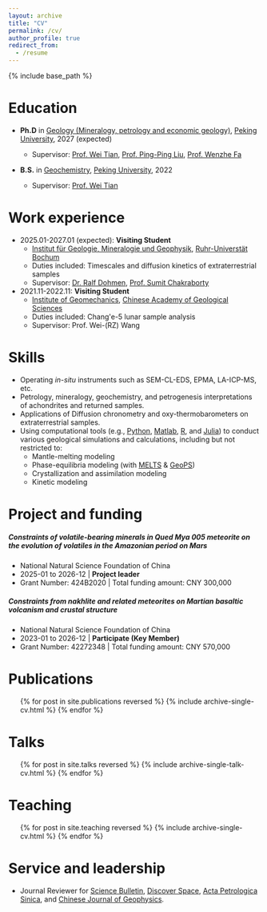 ```yaml
---
layout: archive
title: "CV"
permalink: /cv/
author_profile: true
redirect_from:
  - /resume
---
```


{% include base_path %}

Education
======
* **Ph.D** in [Geology (Mineralogy, petrology and economic geology)](https://sess.pku.edu.cn/), [Peking University](https://www.pku.edu.cn/), 2027 (expected)
  * Supervisor: [Prof. Wei Tian](https://sess.pku.edu.cn/info/1152/1849.htm), [Prof. Ping-Ping Liu](https://sess.pku.edu.cn/info/1152/1855.htm), [Prof. Wenzhe Fa](https://sess.pku.edu.cn/info/1157/2008.htm)

* **B.S.** in [Geochemistry](https://sess.pku.edu.cn/), [Peking University](https://www.pku.edu.cn/), 2022
  * Supervisor: [Prof. Wei Tian](https://sess.pku.edu.cn/info/1152/1849.htm)


Work experience
======
* 2025.01-2027.01 (expected): **Visiting Student**
  * [Institut für Geologie, Mineralogie und Geophysik](https://www.geo.ruhr-uni-bochum.de/), [Ruhr-Universtät Bochum](https://www.ruhr-uni-bochum.de/de)
  * Duties included: Timescales and diffusion kinetics of extraterrestrial samples
  * Supervisor: [Dr. Ralf Dohmen](https://www.geo.ruhr-uni-bochum.de/arbeitsrichtungen/petrologie-und-geochemie/personal/dr-ralf-dohmen), [Prof. Sumit Chakraborty](https://www.geo.ruhr-uni-bochum.de/arbeitsrichtungen/petrologie-und-geochemie/personal/prof-sumit-chakraborty)
* 2021.11-2022.11: **Visiting Student**
  * [Institute of Geomechanics](https://www.igm.cgs.gov.cn/), [Chinese Academy of Geological Sciences](http://www.cags.cgs.gov.cn/)
  * Duties included: Chang'e-5 lunar sample analysis
  * Supervisor: Prof. Wei-(RZ) Wang


Skills
======
* Operating *in-situ* instruments such as SEM-CL-EDS, EPMA, LA-ICP-MS, etc.
* Petrology, mineralogy, geochemistry, and petrogenesis interpretations of achondrites and returned samples.
* Applications of Diffusion chronometry and oxy-thermobarometers on  extraterrestrial samples.
* Using computational tools (e.g., [Python](https://www.python.org/), [Matlab](https://www.mathworks.com/products/matlab.html), [R](https://www.r-project.org/), and [Julia](https://julialang.org/)) to conduct various geological simulations and calculations, including but not restricted to:
  * Mantle-melting modeling
  * Phase-equilibria modeling (with [MELTS](https://melts.ofm-research.org/) & [GeoPS](http://www.geops.org/en-us/))
  * Crystallization and assimilation modeling
  * Kinetic modeling


# Project and funding

##### Constraints of volatile-bearing minerals in Qued Mya 005 meteorite on the evolution of volatiles in the Amazonian period on Mars

- National Natural Science Foundation of China
- 2025-01 to 2026-12 | **Project leader**
- Grant Number: 424B2020 | Total funding amount: CNY 300,000

##### Constraints from nakhlite and related meteorites on Martian basaltic volcanism and crustal structure

- National Natural Science Foundation of China
- 2023-01 to 2026-12 | **Participate (Key Member)**
- Grant Number: 42272348 | Total funding amount: CNY 570,000

Publications
======
  <ul>{% for post in site.publications reversed %}
    {% include archive-single-cv.html %}
  {% endfor %}</ul>

Talks
======
  <ul>{% for post in site.talks reversed %}
    {% include archive-single-talk-cv.html  %}
  {% endfor %}</ul>

Teaching
======
  <ul>{% for post in site.teaching reversed %}
    {% include archive-single-cv.html %}
  {% endfor %}</ul>

Service and leadership
======
* Journal Reviewer for [Science Bulletin](https://www.sciencedirect.com/journal/science-bulletin), [Discover Space](https://link.springer.com/journal/11038), [Acta Petrologica Sinica](http://www.ysxb.ac.cn/en/aps), and [Chinese Journal of Geophysics](http://en.dzkx.org/cjg).
